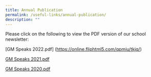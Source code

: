 ```yaml
---
title: Annual Publication
permalink: /useful-links/annual-publication/
description: ""
---
```

Please click on the following to view the PDF version of our school newsletter:  
  
[GM Speaks 2022.pdf]
(https://online.fliphtml5.com/qpmiu/tkjq/) 

[GM Speaks 2021.pdf](https://geylangmethodistpri.moe.edu.sg/qql/slot/u176/2021/Useful%20Links/GM%20Speaks%202021.pdf)  

[GM Speaks 2020.pdf](https://geylangmethodistpri.moe.edu.sg/qql/slot/u176/2020/2020%20Useful%20Links/GM%20Speaks/GM%20Speaks%202020.pdf)